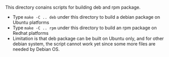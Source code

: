 This directory conains scripts for building deb and rpm package.
* Type `make -C .. deb` under this directory to build a debian package on Ubuntu platforms
* Type `make -C .. rpm` under this directory to build an rpm package on Redhat platforms
* Limitation is that deb package can be built on Ubuntu only, and for other debian system, the script cannot work yet since some more files are needed by Debian OS.
